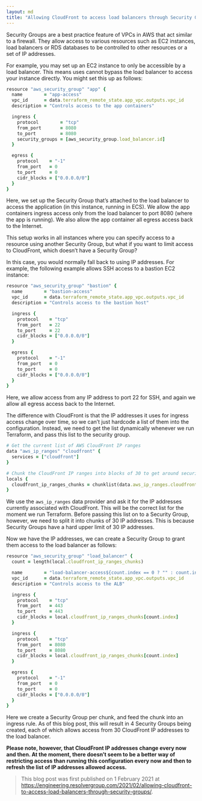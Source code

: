 ```yaml
---
layout: md
title: "Allowing CloudFront to access load balancers through Security Groups"
---
```


Security Groups are a best practice feature of VPCs in AWS that act similar to a firewall. They allow access to various resources such as EC2 instances, load balancers or RDS databases to be controlled to other resources or a set of IP addresses.

For example, you may set up an EC2 instance to only be accessible by a load balancer. This means uses cannot bypass the load balancer to access your instance directly. You might set this up as follows:

```ruby
resource "aws_security_group" "app" {
  name        = "app-access"
  vpc_id      = data.terraform_remote_state.app_vpc.outputs.vpc_id
  description = "Controls access to the app containers"

  ingress {
    protocol        = "tcp"
    from_port       = 8080
    to_port         = 8080
    security_groups = [aws_security_group.load_balancer.id]
  }

  egress {
    protocol    = "-1"
    from_port   = 0
    to_port     = 0
    cidr_blocks = ["0.0.0.0/0"]
  }
}
```

Here, we set up the Security Group that’s attached to the load balancer to access the application (in this instance, running in ECS). We allow the app containers ingress access only from the load balancer to port 8080 (where the app is running). We also allow the app container all egress access back to the Internet.

This setup works in all instances where you can specify access to a resource using another Security Group, but what if you want to limit access to CloudFront, which doesn’t have a Security Group?

In this case, you would normally fall back to using IP addresses. For example, the following example allows SSH access to a bastion EC2 instance:

```ruby
resource "aws_security_group" "bastion" {
  name        = "bastion-access"
  vpc_id      = data.terraform_remote_state.app_vpc.outputs.vpc_id
  description = "Controls access to the bastion host"

  ingress {
    protocol    = "tcp"
    from_port   = 22
    to_port     = 22
    cidr_blocks = ["0.0.0.0/0"]
  }

  egress {
    protocol    = "-1"
    from_port   = 0
    to_port     = 0
    cidr_blocks = ["0.0.0.0/0"]
  }
}
```

Here, we allow access from any IP address to port 22 for SSH, and again we allow all egress access back to the Internet.

The difference with CloudFront is that the IP addresses it uses for ingress access change over time, so we can’t just hardcode a list of them into the configuration. Instead, we need to get the list dynamically whenever we run Terraform, and pass this list to the security group.

```ruby
# Get the current list of AWS CloudFront IP ranges
data "aws_ip_ranges" "cloudfront" {
  services = ["cloudfront"]
}

# Chunk the CloudFront IP ranges into blocks of 30 to get around security group limits
locals {
  cloudfront_ip_ranges_chunks = chunklist(data.aws_ip_ranges.cloudfront.cidr_blocks, 30)
}
```

We use the `aws_ip_ranges` data provider and ask it for the IP addresses currently associated with CloudFront. This will be the correct list for the moment we run Terraform. Before passing this list on to a Security Group, however, we need to split it into chunks of 30 IP addresses. This is because Security Groups have a hard upper limit of 30 IP addresses.

Now we have the IP addresses, we can create a Security Group to grant them access to the load balancer as follows: 

```ruby
resource "aws_security_group" "load_balancer" {
  count = length(local.cloudfront_ip_ranges_chunks)

  name        = "load-balancer-access${count.index == 0 ? "" : count.index + 1}"
  vpc_id      = data.terraform_remote_state.app_vpc.outputs.vpc_id
  description = "Controls access to the ALB"

  ingress {
    protocol    = "tcp"
    from_port   = 443
    to_port     = 443
    cidr_blocks = local.cloudfront_ip_ranges_chunks[count.index]
  }

  ingress {
    protocol    = "tcp"
    from_port   = 8080
    to_port     = 8080
    cidr_blocks = local.cloudfront_ip_ranges_chunks[count.index]
  }

  egress {
    protocol    = "-1"
    from_port   = 0
    to_port     = 0
    cidr_blocks = ["0.0.0.0/0"]
  }
}
```

Here we create a Security Group per chunk, and feed the chunk into an ingress rule. As of this blog post, this will result in 4 Security Groups being created, each of which allows access from 30 CloudFront IP addresses to the load balancer.

**Please note, however, that CloudFront IP addresses change every now and then. At the moment, there doesn’t seem to be a better way of restricting access than running this configuration every now and then to refresh the list of IP addresses allowed access.**

> This blog post was first published on 1 February 2021 at <https://engineering.resolvergroup.com/2021/02/allowing-cloudfront-to-access-load-balancers-through-security-groups/>.
